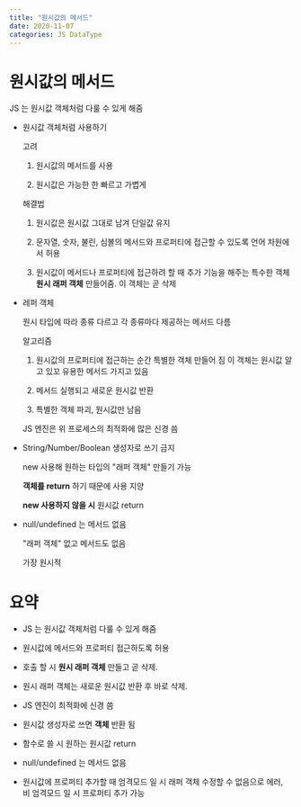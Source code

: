 ```yaml
---
title: "원시값의 메서드"
date: 2020-11-07
categories: JS DataType
---
```


# 원시값의 메서드

JS 는 원시값 객체처럼 다룰 수 있게 해줌

- 원시값 객체처럼 사용하기

  고려

  1. 원시값의 메서드를 사용

  2. 원시값은 가능한 한 빠르고 가볍게

  해결법

  1. 원시값은 원시값 그대로 남겨 단일값 유지

  2. 문자열, 숫자, 불린, 심볼의 메서드와 프로퍼티에 접근할 수 있도록 언어 차원에서 허용

  3. 원시값이 메서드나 프로퍼티에 접근하려 할 때 추가 기능을 해주는 특수한 객체 **원시 래퍼 객체** 만들어줌. 이 객체는 곧 삭제

- 레퍼 객체

  원시 타입에 따라 종류 다르고 각 종류마다 제공하는 메서드 다름

  알고리즘

  1. 원시값의 프로퍼티에 접근하는 순간 특별한 객체 만들어 짐 이 객체는 원시값 알고 있꼬 유용한 메서드 가지고 있음

  2. 메서드 실행되고 새로운 원시값 반환

  3. 특별한 객체 파괴, 원시값만 남음

  JS 엔진은 위 프로세스의 최적화에 많은 신경 씀

- String/Number/Boolean 생성자로 쓰기 금지

  new 사용해 원하는 타입의 "래퍼 객체" 만들기 가능

  **객체를 return** 하기 때문에 사용 지양

  **new 사용하지 않을 시** 원시값 return

- null/undefined 는 메서드 없음

  "래퍼 객체" 없고 메서드도 없음

  가장 원시적

# 요약

- JS 는 원시값 객체처럼 다룰 수 있게 해줌

- 원시값에 메서드와 프로퍼티 접근하도록 허용

- 호출 할 시 **원시 래퍼 객체** 만들고 곧 삭제.

- 원시 래퍼 객체는 새로운 원시값 반환 후 바로 삭제.

- JS 엔진이 최적화에 신경 씀

- 원시값 생성자로 쓰면 **객체** 반환 됨

- 함수로 쓸 시 원하는 원시값 return

- null/undefined 는 메서드 없음

- 원시값에 프로퍼티 추가할 때 엄격모드 일 시 래퍼 객체 수정할 수 없음으로 에러, 비 엄격모드 일 시 프로퍼티 추가 가능
